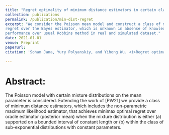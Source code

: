 ```yaml
---
title: "Regret optimality of minimum distance estimators in certain class of Poisson mixtures"
collection: publications
permalink: /publication/min-dist-regret
excerpt: "We consider the Poisson mean model and construct a class of minimum distaance estimators that achieve optimal excess
regret over the Bayes estimator, which is unknown in absense of knowledge about the prior distribution. These estimators also exhibit superior
performance over usual Robbins method in real and simulated dataset."
date: 2021-01-01
venue: Preprint
paperurl: 
citation: 'Soham Jana, Yury Polyanskiy, and Yihong Wu. <i>Regret optimality of minimum distance estimators in certain class of Poisson mixtures.</i> Preprint.'

---
```

Abstract:
=========

The Poisson model with certain mixture distributions on the mean parameter is considered.
Extending the work of [PW21] we provide a class of minimum distance estimators, which includes
the non-parametric maximum likelihood estimator, that achieves minimax optimal regret over
oracle estimator (posterior mean) when the mixture distribution is either (a) supported on a
bounded interval of constant length or (b) within the class of sub-exponential distributions with
constant parameters.

